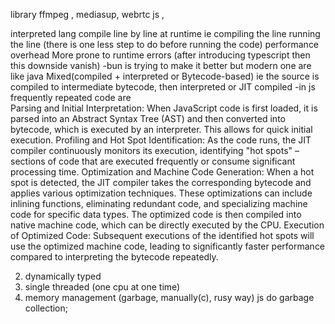 library 
ffmpeg , mediasup, webrtc js ,

interpreted lang compile line by line at runtime
ie compiling the line running the line (there is one less step to do before running the code) 
  performance overhead
  More prone to runtime errors (after introducing typescript then this downside vanish)
 -bun is trying to make it better
but modern one are like java Mixed(compiled + interpreted or Bytecode-based) ie the source is compiled to intermediate bytecode, then interpreted or JIT compiled 
-in js frequently repeated code are  
    Parsing and Initial Interpretation:
    When JavaScript code is first loaded, it is parsed into an Abstract Syntax Tree (AST) and then converted into bytecode, which is executed by an interpreter. This allows for quick initial execution.
    Profiling and Hot Spot Identification:
    As the code runs, the JIT compiler continuously monitors its execution, identifying "hot spots" – sections of code that are executed frequently or consume significant processing time.
    Optimization and Machine Code Generation:
    When a hot spot is detected, the JIT compiler takes the corresponding bytecode and applies various optimization techniques. These optimizations can include inlining functions, eliminating redundant code, and specializing machine code for specific data types. The optimized code is then compiled into native machine code, which can be directly executed by the CPU.
    Execution of Optimized Code:
    Subsequent executions of the identified hot spots will use the optimized machine code, leading to significantly faster performance compared to interpreting the bytecode repeatedly.

2. dynamically typed
3. single threaded (one cpu at one time)
4. memory management (garbage, manually(c), rusy way) js do garbage collection;
